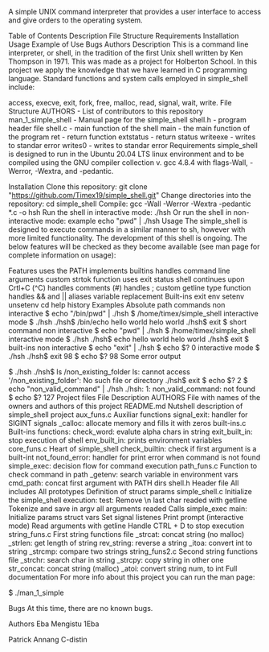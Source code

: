 A simple UNIX command interpreter that provides a user interface to access and give orders to the operating system.

Table of Contents
Description
File Structure
Requirements
Installation
Usage
Example of Use
Bugs
Authors
Description
This is a command line interpreter, or shell, in the tradition of the first Unix shell written by Ken Thompson in 1971. This was made as a project for Holberton School. In this project we apply the knowledge that we have learned in C programming language. Standard functions and system calls employed in simple_shell include:

access, execve, exit, fork, free, malloc, read, signal, wait, write.
File Structure
AUTHORS - List of contributors to this repository
man_1_simple_shell - Manual page for the simple_shell
shell.h - program header file
shell.c - main function of the shell
main - the main function of the program
ret - return function
extstatus - return status
writeexe - writes to standar error
writes0 - writes to standar error
Requirements
simple_shell is designed to run in the Ubuntu 20.04 LTS linux environment and to be compiled using the GNU compiler collection v. gcc 4.8.4 with flags-Wall, -Werror, -Wextra, and -pedantic.

Installation
Clone this repository: git clone "https://github.com/Timex19/simple_shell.git"
Change directories into the repository: cd simple_shell
Compile: gcc -Wall -Werror -Wextra -pedantic *.c -o hsh
Run the shell in interactive mode: ./hsh
Or run the shell in non-interactive mode: example echo "pwd" | ./hsh
Usage
The simple_shell is designed to execute commands in a similar manner to sh, however with more limited functionality. The development of this shell is ongoing. The below features will be checked as they become available (see man page for complete information on usage):

Features
 uses the PATH
 implements builtins
 handles command line arguments
 custom strtok function
 uses exit status
 shell continues upon Crtl+C (^C)
 handles comments (#)
 handles ;
 custom getline type function
 handles && and ||
 aliases
 variable replacement
Built-ins
 exit
 env
 setenv
 unsetenv
 cd
 help
 history
Examples
Absolute path commands
non interactive
$ echo "/bin/pwd" | ./hsh
$ /home/timex/simple_shell
interactive mode
$ ./hsh
./hsh$ /bin/echo hello world
helo world
./hsh$ exit
$
short command
non interactive
$ echo "pwd" | ./hsh
$ /home/timex/simple_shell
interactive mode
$ ./hsh
./hsh$ echo hello world
helo world
./hsh$ exit
$
built-ins
non interactive
$ echo "exit" | ./hsh
$ echo $?
0
interactive mode
$ ./hsh
./hsh$ exit 98
$ echo $?
98
Some error output

$ ./hsh
./hsh$ ls /non_existing_folder
ls: cannot access '/non_existing_folder': No such file or directory
./hsh$ exit
$ echo $?
2
$ echo "non_valid_command" | ./hsh
./hsh: 1: non_valid_command: not found
$ echo $?
127
Project files
File	Description
AUTHORS	File with names of the owners and authors of this project
README.md	Nutshell description of simple_shell project
aux_funs.c	Auxiliar functions
signal_exit: handler for SIGINT signals
_calloc: allocate memory and fills it with zeros
built-ins.c	Built-ins functions:
check_word: evalute alpha chars in string
exit_built_in: stop execution of shell
env_built_in: prints environment variables
core_funs.c	Heart of simple_shell
check_builtin: check if first argument is a built-int
not_found_error: handler for print error when command is not found
simple_exec: decision flow for command execution
path_funs.c	Function to check command in path
_getenv: search variable in environment vars
cmd_path: concat first argument with PATH dirs
shell.h	Header file
All includes
All prototypes
Definition of struct params
simple_shell.c	Initialize the simple_shell execution:
test:
Remove \n last char readed with getline
Tokenize and save in argv all arguments readed
Calls simple_exec
main:
Initialize params struct vars
Set signal listenes
Print prompt (interactive mode)
Read arguments with getline
Handle CTRL + D to stop execution
string_funs.c	First string functions file
_strcat: concat string (no malloc)
_strlen: get length of string
rev_string: reverse a string
_itoa: convert int to string
_strcmp: compare two strings
string_funs2.c	Second string functions file
_strchr: search char in string
_strcpy: copy string in other one
str_concat: concat string (malloc)
_atoi: convert string num, to int
Full documentation
For more info about this project you can run the man page:

$ ./man_1_simple

Bugs
At this time, there are no known bugs.

Authors
Eba Mengistu 1Eba

Patrick Annang C-distin
